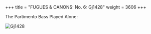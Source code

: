 +++
title = "FUGUES & CANONS: No. 6: Gj1428"
weight = 3606
+++

The Partimento Bass Played Alone:

![Gj1428](/img/06FenBk6.jpg)
